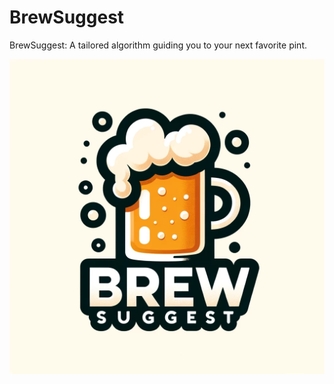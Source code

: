 # BrewSuggest
BrewSuggest: A tailored algorithm guiding you to your next favorite pint.

<p align="center">
  <img src="logo.png">
</p>
